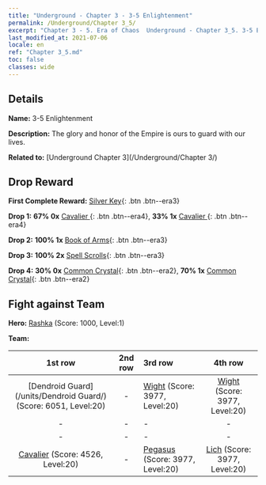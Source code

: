 ```yaml
---
title: "Underground - Chapter 3 - 3-5 Enlightenment"
permalink: /Underground/Chapter 3_5/
excerpt: "Chapter 3 - 5. Era of Chaos  Underground - Chapter 3_5. 3-5 Enlightenment"
last_modified_at: 2021-07-06
locale: en
ref: "Chapter 3_5.md"
toc: false
classes: wide
---
```


## Details

 **Name:** 3-5 Enlightenment

 **Description:** The glory and honor of the Empire is ours to guard with our lives.

 **Related to:** [Underground Chapter 3](/Underground/Chapter 3/)

## Drop Reward

 **First Complete Reward:** [Silver Key](/Items/con_693/){: .btn .btn--era3}

 **Drop 1:** **67% 0x** [Cavalier ](/Items/unt_195/){: .btn .btn--era4}, **33% 1x** [Cavalier ](/Items/unt_195/){: .btn .btn--era4}

 **Drop 2:** **100% 1x** [Book of Arms](/Items/mat_18/){: .btn .btn--era3}

 **Drop 3:** **100% 2x** [Spell Scrolls](/Items/con_694/){: .btn .btn--era3}

 **Drop 4:** **30% 0x** [Common Crystal](/Items/mat_11/){: .btn .btn--era2}, **70% 1x** [Common Crystal](/Items/mat_11/){: .btn .btn--era2}


## Fight against Team
 **Hero:** [Rashka](/heroes/Rashka/) (Score: 1000, Level:1)

 **Team:**


  | 1st row | 2nd row | 3rd row | 4th row |
  |:----:|:----:|:----|:----:|
  | [Dendroid Guard](/units/Dendroid Guard/) (Score: 6051, Level:20)  | - | [Wight](/units/Wight/) (Score: 3977, Level:20)  | [Wight](/units/Wight/) (Score: 3977, Level:20)  |
  | - | - | - | - |
  | - | - | - | - |
  | [Cavalier](/units/Cavalier/) (Score: 4526, Level:20)  | - | [Pegasus](/units/Pegasus/) (Score: 3977, Level:20)  | [Lich](/units/Lich/) (Score: 3977, Level:20)  |


